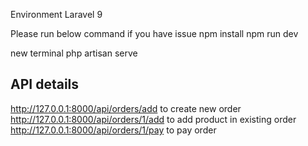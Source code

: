 Environment
Laravel 9

Please run below command if you have issue
npm install
npm run dev

new terminal
php artisan serve

API details
-----------
http://127.0.0.1:8000/api/orders/add to create new order
http://127.0.0.1:8000/api/orders/1/add to add product in existing order
http://127.0.0.1:8000/api/orders/1/pay to pay order
